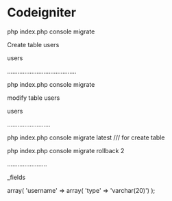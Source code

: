 # Codeigniter


php index.php console migrate

Create table users

users


........................................




php index.php console migrate

modify table users

users

.........................


php index.php console migrate latest   /// for create table


php index.php console migrate rollback 2

.......................


_fields 


array( 'username' => array( 'type' => 'varchar(20)') );

